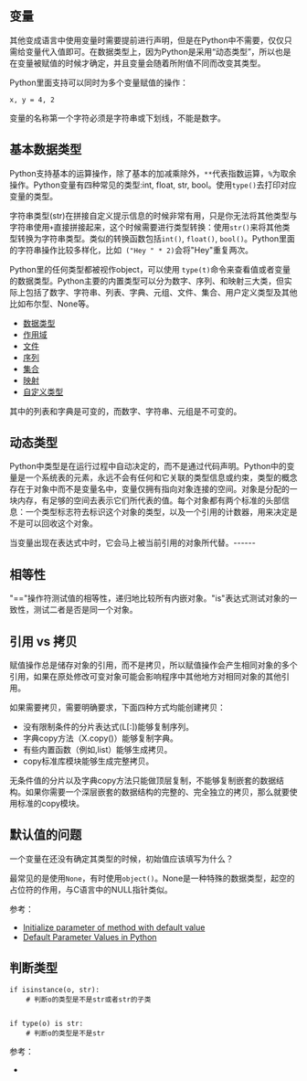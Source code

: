 ## 变量

其他变成语言中使用变量时需要提前进行声明，但是在Python中不需要，仅仅只需给变量代入值即可。在数据类型上，因为Python是采用“动态类型”，所以也是在变量被赋值的时候才确定，并且变量会随着所附值不同而改变其类型。

Python里面支持可以同时为多个变量赋值的操作：

```
x, y = 4, 2
```

变量的名称第一个字符必须是字符串或下划线，不能是数字。

## 基本数据类型

Python支持基本的运算操作，除了基本的加减乘除外，`**`代表指数运算，`%`为取余操作。Python变量有四种常见的类型:int, float, str, bool。使用`type()`去打印对应变量的类型。

字符串类型(str)在拼接自定义提示信息的时候非常有用，只是你无法将其他类型与字符串使用`+`直接拼接起来，这个时候需要进行类型转换：使用`str()`来将其他类型转换为字符串类型。类似的转换函数包括`int()`, `float()`, `bool()`。Python里面的字符串操作比较多样化，比如` ("Hey " * 2)`会将"Hey"重复两次。

Python里的任何类型都被视作object，可以使用 `type(t)`命令来查看值或者变量的数据类型。Python主要的内置类型可以分为数字、序列、和映射三大类，但实际上包括了数字、字符串、列表、字典、元组、文件、集合、用户定义类型及其他比如布尔型、None等。

- [数据类型](./type/README.md)
- [作用域](./scope/README.md)
- [文件](./file/README.md)
- [序列](./sequence/README.md)
- [集合](./set/README.md)
- [映射](./map/README.md)
- [自定义类型](./user-defined-type/README.md)

其中的列表和字典是可变的，而数字、字符串、元组是不可变的。


## 动态类型

Python中类型是在运行过程中自动决定的，而不是通过代码声明。Python中的变量是一个系统表的元素，永远不会有任何和它关联的类型信息或约束，类型的概念存在于对象中而不是变量名中，变量仅拥有指向对象连接的空间。对象是分配的一块内存，有足够的空间去表示它们所代表的值。每个对象都有两个标准的头部信息：一个类型标志符去标识这个对象的类型，以及一个引用的计数器，用来决定是不是可以回收这个对象。

当变量出现在表达式中时，它会马上被当前引用的对象所代替。------


## 相等性

"=="操作符测试值的相等性，递归地比较所有内嵌对象。"is"表达式测试对象的一致性，测试二者是否是同一个对象。


## 引用 vs 拷贝

赋值操作总是储存对象的引用，而不是拷贝，所以赋值操作会产生相同对象的多个引用，如果在原处修改可变对象可能会影响程序中其他地方对相同对象的其他引用。

如果需要拷贝，需要明确要求，下面四种方式均能创建拷贝：

- 没有限制条件的分片表达式(L[:])能够复制序列。
- 字典copy方法（X.copy()）能够复制字典。
- 有些内置函数（例如,list）能够生成拷贝。
- copy标准库模块能够生成完整拷贝。

无条件值的分片以及字典copy方法只能做顶层复制，不能够复制嵌套的数据结构。如果你需要一个深层嵌套的数据结构的完整的、完全独立的拷贝，那么就要使用标准的copy模块。


## 默认值的问题

一个变量在还没有确定其类型的时候，初始值应该填写为什么？

最常见的是使用`None`，有时使用`object()`。None是一种特殊的数据类型，起空的占位符的作用，与C语言中的NULL指针类似。

参考：

- [Initialize parameter of method with default value](https://stackoverflow.com/questions/13075044/initialize-parameter-of-method-with-default-value)
- [Default Parameter Values in Python](http://effbot.org/zone/default-values.htm)


## 判断类型

```
if isinstance(o, str):
    # 判断o的类型是不是str或者str的子类


if type(o) is str:
    # 判断o的类型是不是str
```

参考：

- [](https://stackoverflow.com/questions/152580/whats-the-canonical-way-to-check-for-type-in-python)